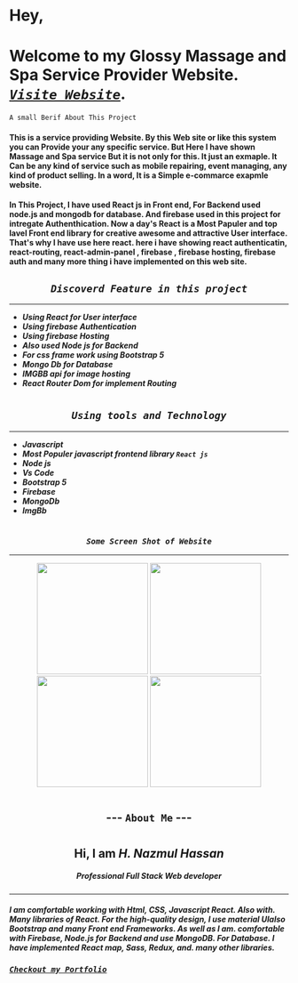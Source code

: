 <!-- # hey ,,, welcome to our website glossy spa and massage center ....
#### on our service we provide the best servcie ..
#### so lets start a journey on our website 
# [website link](https://glossy-saloon-spa.web.app/)

### Thank you .. see you agin -->


# Hey, 
# Welcome to my Glossy Massage and Spa Service Provider Website. ***[`Visite Website`](https://glossy-saloon-spa.web.app/)***.

`A small Berif About This Project`
#### This is a service providing Website. By this Web site or like this system you can Provide your any specific service. But Here I have shown Massage and Spa service But it is not only for this. It just an exmaple. It Can be any kind of service such as mobile repairing, event managing, any kind of product selling. In a word, It is a Simple e-commarce exapmle website. 

#### In This Project, I have used React js in Front end, For Backend used node.js and mongodb for database. And firebase used in this project for intregate Authenthication. Now a day's React is a Most Papuler and top lavel Front end library for creative awesome and attractive User interface. That's why I have use here react. here i have showing react authenticatin, react-routing, react-admin-panel , firebase , firebase hosting, firebase auth and many more thing i have implemented on this web site. 

<div align="center">
    
    
## ***`Discoverd Feature in this project`***
---

 </div>
 
 * ***Using React for User interface***
 * ***Using firebase Authentication***
 * ***Using firebase Hosting***
 * ***Also used Node js for Backend*** 
 * ***For css frame work using Bootstrap 5*** 
 * ***Mongo Db for Database*** 
 * ***IMGBB api for image hosting*** 
 * ***React Router Dom for implement Routing*** 


 

#
<div align="center">
    
    
## ***`Using tools and Technology`***
---

 </div>
 
 * ***Javascript***
 * ***Most Populer javascript frontend library `React js`***
 * ***Node js***
 * ***Vs Code*** 
 * ***Bootstrap 5*** 
 * ***Firebase*** 
 * ***MongoDb*** 
 * ***ImgBb*** 


 

#
<div align="center">
    
    
### ***`Some Screen Shot of Website`***
---

 </div>


<div align="center">
<img width="200px"  src="https://i.ibb.co/qmQyQ3j/glossy-massag-home-1.jpg" /> 
<img width="200px"  src="https://i.ibb.co/tL73Gq9/glossy-massag-home-admin-3.png" /> 
<img width="200px"  src="https://i.ibb.co/fn6YFng/download-1.png" /> 
<img width="200px"  src="https://i.ibb.co/ZXG9q2L/glossy-massag-home-admin-2.png" /> 
</div>




#
<div align="center">
 

## --- `About Me` ---


 </div>

#
<div align="center">
    <h2>Hi, I am <b><em>H. Nazmul Hassan</em></b></h2>
    <h5>Professional Full Stack Web developer</h5>
   <hr>
 </div>

#### ***I am comfortable working with Html, CSS, Javascript React. Also with. Many libraries of React. For the high-quality design, I use material UIalso Bootstrap and many Front end Frameworks. As well as I am. comfortable with Firebase, Node.js for Backend and use MongoDB. For Database. I have implemented React map, Sass, Redux, and. many other libraries.***

### ***[`Checkout my Portfolio`](https://web-hnazmul.web.app/)***